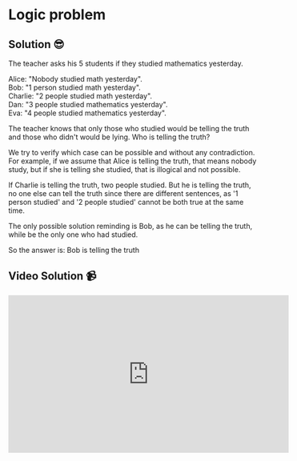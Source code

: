 # Logic problem

## Solution 😎

The teacher asks his 5 students if they studied mathematics yesterday.

Alice: "Nobody studied math yesterday". <br>
Bob: "1 person studied math yesterday". <br>
Charlie: "2 people studied math yesterday". <br>
Dan: "3 people studied mathematics yesterday". <br>
Eva: "4 people studied mathematics yesterday".<br>

The teacher knows that only those who studied would be telling the truth and those who didn't would be lying. Who is telling the truth?<br>

We try to verify which case can be possible and without any contradiction. For example, if we assume that Alice is telling the truth, that means nobody study, but if she is telling she studied, that is illogical and not possible. <br>

If Charlie is telling the truth, two people studied. But he is telling the truth, no one else can tell the truth since there are different sentences, as '1 person studied' and '2 people studied' cannot be both true at the same time. <br>

The only possible solution reminding is Bob, as he can be telling the truth, while be the only one who had studied. <br>

So the answer is: Bob is telling the truth

## Video Solution 📹

<iframe width="560" height="315" src="https://www.youtube.com/embed/RCiFM99Go5M" title="YouTube video player" frameborder="0" allow="accelerometer; autoplay; clipboard-write; encrypted-media; gyroscope; picture-in-picture; web-share" allowfullscreen></iframe>